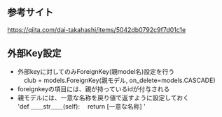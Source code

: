 ## 参考サイト
https://qiita.com/dai-takahashi/items/5042db0792c9f7d01c1e

## 外部Key設定
- 外部keyに対してのみForeignKey(親model名)設定を行う　 </br>
　club = models.ForeignKey(親モデル, on_delete=models.CASCADE)
- foreignkeyの項目には、親が持っているidが付与される
- 親モデルには、一意な名称を戻り値で返すように設定しておく    
  'def ＿＿str＿＿(self): 
   　return [一意な名称] '
